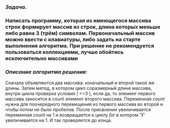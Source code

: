 ### _*Задача*_.
###  Написать программу, которая из имеющегося массива строк формирует массив из строк, длина которых меньше либо равна 3 (трём) символам. Первоначальный массив можно ввести с клавиатуры, либо задать на старте выполнения алгоритма. При решение не рекомендуется пользоваться коллекциями, лучше обойтись исключительно массивами


### _*Описание алгоритма решения:*_
Сначала объявляются два массива: изначальный и второй такой же длины. Затем метод, в котором цикл соразмерный длине массива, внутри цикла проверка условия ( <=3 ), если да, то элемент первого массива заносится в count элемент второго массива. Переменная *count* нужна для поочередного перемещения из первого массива во второй и чтобы потом не было пробелов. После присвоения увеличивается переменная *count* на 1 и возвращается к циклу *for* в котором "**i**" увеличивается на 1. И так проверяется до конца.
